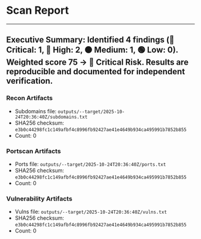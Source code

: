 # Scan Report

---
**Executive Summary:** Identified 4 findings (🛑 Critical: 1, 🔴 High: 2, 🟠 Medium: 1, 🟢 Low: 0). Weighted score 75 → 🛑 Critical Risk. Results are reproducible and documented for independent verification.
---

### Recon Artifacts
- Subdomains file: `outputs/--target/2025-10-24T20:36:40Z/subdomains.txt`
- SHA256 checksum: `e3b0c44298fc1c149afbf4c8996fb92427ae41e4649b934ca495991b7852b855`
- Count: 0

### Portscan Artifacts
- Ports file: `outputs/--target/2025-10-24T20:36:40Z/ports.txt`
- SHA256 checksum: `e3b0c44298fc1c149afbf4c8996fb92427ae41e4649b934ca495991b7852b855`
- Count: 0

### Vulnerability Artifacts
- Vulns file: `outputs/--target/2025-10-24T20:36:40Z/vulns.txt`
- SHA256 checksum: `e3b0c44298fc1c149afbf4c8996fb92427ae41e4649b934ca495991b7852b855`
- Count: 0
